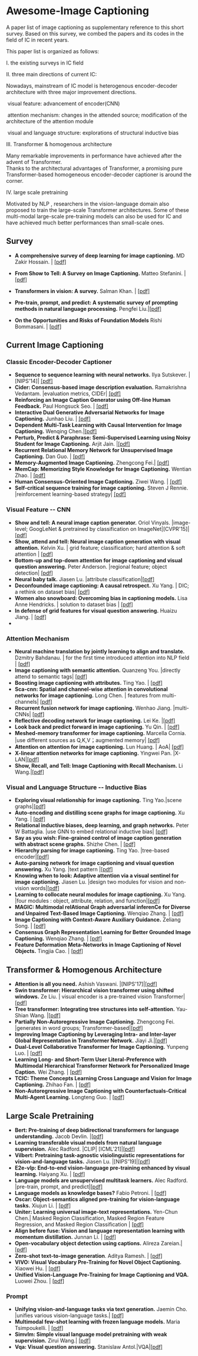# Awesome-Image Captioning
A paper list of image captioning as supplementary reference to this short survey. Based on this survey, we combed the papers and its codes in the field of IC in recent years.

This paper list is organized as follows:

Ⅰ. the existing surveys in IC field

Ⅱ. three main directions of current IC:

Nowadays, mainstream of IC model is heterogenous encoder-decoder architecture with three major improvement directions.

​		visual feature: advancement of encoder(CNN)

​		attention mechanism: changes in the attended source;  modification of  the architecture of the attention module

​		visual and language structure: explorations of structural inductive bias

Ⅲ. Transformer & homogenous architecture 

Many remarkable improvements in performance have achieved after the advent of Transformer.  
Thanks to the  architectural advantages  of Transformer, a promising pure Transformer-based homogeneous encoder-decoder captioner is around the corner.

Ⅳ. large scale pretraining

Motivated by NLP , researchers  in  the  vision-language  domain  also  proposed  to train  the  large-scale  Transformer  architectures.
Some of these multi-modal large-scale pre-training models can also be used for IC and have achieved much better performances than small-scale ones.

## Survey

- **A comprehensive survey of deep learning for image captioning.** MD  Zakir  Hossain. | [[pdf]](https://arxiv.org/pdf/1810.04020.pdf)

- **From Show to Tell: A Survey on Image Captioning.** Matteo Stefanini. | [[pdf]](https://arxiv.org/pdf/2107.06912.pdf)

- **Transformers in vision:  A survey.** Salman Khan. | [[pdf]](https://dl.acm.org/doi/pdf/10.1145/3505244)

- **Pre-train,  prompt,  and  predict:   A  systematic  survey  of prompting methods in natural language processing.** Pengfei Liu.|[[pdf]](https://arxiv.org/pdf/2107.13586.pdf)
- **On the Opportunities and Risks of Foundation Models** Rishi Bommasani. | [[pdf]](https://arxiv.org/pdf/2108.07258.pdf)



## Current Image Captioning



### Classic Encoder-Decoder Captioner

- **Sequence to sequence learning with neural networks.** Ilya  Sutskever. | [NIPS'14]| [[pdf]](https://proceedings.neurips.cc/paper/2014/file/a14ac55a4f27472c5d894ec1c3c743d2-Paper.pdf)
- **Cider: Consensus-based  image  description  evaluation.** Ramakrishna Vedantam. |evaluation metrics, CIDEr| [[pdf]](https://openaccess.thecvf.com/content_cvpr_2015/papers/Vedantam_CIDEr_Consensus-Based_Image_2015_CVPR_paper.pdf)
- **Reinforcing an Image Caption Generator using Off-line Human Feedback.** Paul Hongsuck Seo. | [[pdf]](https://arxiv.org/pdf/1911.09753.pdf)
- **Interactive Dual Generative Adversarial Networks for Image Captioning.** Junhao Liu. | [[pdf]](https://www.researchgate.net/profile/Ying-Shen-29/publication/342544294_Interactive_Dual_Generative_Adversarial_Networks_for_Image_Captioning/links/608bc023299bf1ad8d69130f/Interactive-Dual-Generative-Adversarial-Networks-for-Image-Captioning.pdf)
- **Dependent Multi-Task Learning with Causal Intervention for Image Captioning.** Wenqing Chen.|[[pdf]](https://arxiv.org/pdf/2105.08573.pdf)
- **Perturb, Predict & Paraphrase: Semi-Supervised Learning using Noisy Student for Image Captioning.** Arjit Jain. |[[pdf]](https://www.ijcai.org/proceedings/2021/0105.pdf)
- **Recurrent Relational Memory Network for Unsupervised Image Captioning.** Dan Guo. | [[pdf]](https://arxiv.org/pdf/2006.13611.pdf)
- **Memory-Augmented Image Captioning.** Zhengcong Fei.| [[pdf]](https://www.aaai.org/AAAI21Papers/AAAI-1630.FeiZ.pdf)
- **MemCap: Memorizing Style Knowledge for Image Captioning.** Wentian Zhao. | [[pdf]](https://ojs.aaai.org/index.php/AAAI/article/view/6998)
- **Human Consensus-Oriented Image Captioning.** Ziwei Wang. | [[pdf]](https://www.ijcai.org/proceedings/2020/0092.pdf)
- **Self-critical sequence training for image captioning.**  Steven  J  Rennie. |reinforcement learning-based strategy| [[pdf]](https://openaccess.thecvf.com/content_cvpr_2017/papers/Rennie_Self-Critical_Sequence_Training_CVPR_2017_paper.pdf)

### Visual Feature -- CNN

- **Show and tell: A neural image caption generator.** Oriol    Vinyals. |image-level; GoogLeNet & pretrained by classification on ImageNet|[CVPR'15]| [[pdf]](https://www.cv-foundation.org/openaccess/content_cvpr_2015/papers/Vinyals_Show_and_Tell_2015_CVPR_paper.pdf)
- **Show, attend and tell: Neural  image  caption  generation  with  visual  attention.** Kelvin   Xu. | grid feature; classification; hard attention & soft attention | [[pdf]](http://proceedings.mlr.press/v37/xuc15.pdf)
- **Bottom-up and top-down attention for image captioning and visual question answering.**  Peter Anderson. |regional feature; object detection| [[pdf]](https://openaccess.thecvf.com/content_cvpr_2018/papers/Anderson_Bottom-Up_and_Top-Down_CVPR_2018_paper.pdf)
- **Neural baby talk.**  Jiasen Lu. |attribute  classification|[[pdf]](https://openaccess.thecvf.com/content_cvpr_2018/papers/Lu_Neural_Baby_Talk_CVPR_2018_paper.pdf)
- **Deconfounded image captioning: A causal retrospect.** Xu Yang. | DIC; a rethink on dataset bias| [[pdf]](https://arxiv.org/pdf/2003.03923.pdf)
- **Women also snowboard:  Overcoming bias in captioning models.**  Lisa Anne Hendricks. | solution to dataset bias | [[pdf]](https://openaccess.thecvf.com/content_ECCV_2018/papers/Lisa_Anne_Hendricks_Women_also_Snowboard_ECCV_2018_paper.pdf)
- **In defense of grid features for visual question answering.** Huaizu  Jiang. | [[pdf]](https://openaccess.thecvf.com/content_CVPR_2020/papers/Jiang_In_Defense_of_Grid_Features_for_Visual_Question_Answering_CVPR_2020_paper.pdf)
- 

### Attention Mechanism

- **Neural  machine  translation by jointly learning to align and translate.** Dzmitry Bahdanau. | for the first time introduced attention into NLP field | [[pdf]](https://arxiv.org/pdf/1409.0473.pdf)
- **Image captioning with semantic attention.**  Quanzeng You. |directly attend to semantic tags| [[pdf]](https://openaccess.thecvf.com/content_cvpr_2016/papers/You_Image_Captioning_With_CVPR_2016_paper.pdf)
- **Boosting image captioning with attributes.** Ting Yao. | [[pdf]](https://openaccess.thecvf.com/content_ICCV_2017/papers/Yao_Boosting_Image_Captioning_ICCV_2017_paper.pdf)
- **Sca-cnn:  Spatial and channel-wise attention in convolutional networks  for  image  captioning.**  Long Chen. | features from multi-channels| [[pdf]](https://openaccess.thecvf.com/content_cvpr_2017/papers/Chen_SCA-CNN_Spatial_and_CVPR_2017_paper.pdf)
- **Recurrent fusion network for image captioning.**  Wenhao Jiang. |multi-CNNs| [[pdf]](https://openaccess.thecvf.com/content_ECCV_2018/papers/Wenhao_Jiang_Recurrent_Fusion_Network_ECCV_2018_paper.pdf)
- **Reflective decoding network for image  captioning.** Lei Ke. |[[pdf]](https://openaccess.thecvf.com/content_ICCV_2019/papers/Ke_Reflective_Decoding_Network_for_Image_Captioning_ICCV_2019_paper.pdf)
- **Look back and predict forward in image captioning.** Yu Qin. | [[pdf]](https://openaccess.thecvf.com/content_CVPR_2019/papers/Qin_Look_Back_and_Predict_Forward_in_Image_Captioning_CVPR_2019_paper.pdf)
- **Meshed-memory transformer for image captioning.**  Marcella   Cornia. |use different sources as Q,K,V；augmented memory| [[pdf]](https://openaccess.thecvf.com/content_CVPR_2020/papers/Cornia_Meshed-Memory_Transformer_for_Image_Captioning_CVPR_2020_paper.pdf)
- **Attention on attention for image captioning.** Lun Huang. | AoA| [[pdf]](https://openaccess.thecvf.com/content_ICCV_2019/papers/Huang_Attention_on_Attention_for_Image_Captioning_ICCV_2019_paper.pdf)
- **X-linear attention networks for image captioning.** Yingwei Pan. |X-LAN|[[pdf]](https://openaccess.thecvf.com/content_CVPR_2020/papers/Pan_X-Linear_Attention_Networks_for_Image_Captioning_CVPR_2020_paper.pdf)
- **Show, Recall, and Tell: Image Captioning with Recall Mechanism.** Li Wang.|[[pdf]](https://arxiv.org/pdf/2001.05876.pdf)


### Visual and Language Structure -- Inductive Bias

- **Exploring  visual  relationship  for  image  captioning.**  Ting Yao.|scene graphs|[[pdf]](https://openaccess.thecvf.com/content_ECCV_2018/papers/Ting_Yao_Exploring_Visual_Relationship_ECCV_2018_paper.pdf)
- **Auto-encoding and distilling scene graphs for image captioning.** Xu  Yang. | [[pdf]](https://arxiv.org/pdf/1812.02378.pdf)
- **Relational inductive biases, deep learning, and graph networks.** Peter  W  Battaglia. |use GNN to embed relational inductive bias| [[pdf]](https://arxiv.org/pdf/1806.01261.pdf)
- **Say as you wish:  Fine-grained control of image caption generation with abstract scene graphs.**  Shizhe Chen. | [[pdf]](https://openaccess.thecvf.com/content_CVPR_2020/papers/Chen_Say_As_You_Wish_Fine-Grained_Control_of_Image_Caption_Generation_CVPR_2020_paper.pdf)
- **Hierarchy parsing for image captioning.**  Ting Yao. |tree-based encoder|[[pdf]](https://openaccess.thecvf.com/content_ICCV_2019/papers/Yao_Hierarchy_Parsing_for_Image_Captioning_ICCV_2019_paper.pdf)
- **Auto-parsing network for image captioning and visual question answering.**  Xu Yang. |text pattern |[[pdf]](https://openaccess.thecvf.com/content/ICCV2021/papers/Yang_Auto-Parsing_Network_for_Image_Captioning_and_Visual_Question_Answering_ICCV_2021_paper.pdf)
- **Knowing  when  to  look:  Adaptive attention via a visual sentinel for image captioning.** Jiasen  Lu. |design two modules for vision and non-vision words|[[pdf]](https://openaccess.thecvf.com/content_cvpr_2017/papers/Lu_Knowing_When_to_CVPR_2017_paper.pdf)
- **Learning to collocate neural modules for image captioning.** Xu Yang. |four modules : object, attribute, relation, and function|[[pdf]](https://openaccess.thecvf.com/content_ICCV_2019/papers/Yang_Learning_to_Collocate_Neural_Modules_for_Image_Captioning_ICCV_2019_paper.pdf)
- **MAGIC: Multimodal relAtional Graph adversarIal inferenCe for Diverse and Unpaired Text-Based Image Captioning.** Wenqiao Zhang. | [[pdf]](https://arxiv.org/pdf/2112.06558.pdf)
- **Image Captioning with Context-Aware Auxiliary Guidance.** Zeliang Song. | [[pdf]](https://www.aaai.org/AAAI21Papers/AAAI-3635.SongZ.pdf)
- **Consensus Graph Representation Learning for Better Grounded Image Captioning.** Wenqiao Zhang. | [[pdf]](https://www.aaai.org/AAAI21Papers/AAAI-3680.ZhangW.pdf?ref=https://githubhelp.com)
- **Feature Deformation Meta-Networks in Image Captioning of Novel Objects.** Tingjia Cao. | [[pdf]](https://ojs.aaai.org//index.php/AAAI/article/view/6620)

## Transformer & Homogenous Architecture

-  **Attention is all you need.** Ashish Vaswani. |[NIPS'17]|[[pdf]](https://proceedings.neurips.cc/paper/2017/file/3f5ee243547dee91fbd053c1c4a845aa-Paper.pdf)
-  **Swin transformer:  Hierarchical vision transformer using shifted windows.** Ze Liu. | visual encoder is a pre-trained vision Transformer| [[pdf]](https://openaccess.thecvf.com/content/ICCV2021/papers/Liu_Swin_Transformer_Hierarchical_Vision_Transformer_Using_Shifted_Windows_ICCV_2021_paper.pdf)
-  **Tree transformer: Integrating tree structures into self-attention.** Yau-Shian Wang. |[[pdf]](https://arxiv.org/pdf/1909.06639.pdf)
-  **Partially Non-Autoregressive Image Captioning.** Zhengcong Fei. |generates in word groups; Transformer-based|[[pdf]](https://ojs.aaai.org/index.php/AAAI/article/view/16219)
-  **Improving Image Captioning by Leveraging Intra- and Inter-layer Global Representation in Transformer Network.** Jiayi Ji.|[[pdf]](https://www.aaai.org/AAAI21Papers/AAAI-1324.JiJ.pdf)
-  **Dual-Level Collaborative Transformer for Image Captioning.** Yunpeng Luo. | [[pdf]](https://arxiv.org/pdf/2101.06462.pdf)
-  **Learning Long- and Short-Term User Literal-Preference with Multimodal Hierarchical Transformer Network for Personalized Image Caption.** Wei Zhang. | [[pdf]](https://ojs.aaai.org/index.php/AAAI/article/view/6503)
-  **TCIC: Theme Concepts Learning Cross Language and Vision for Image Captioning.** Zhihao Fan. | [[pdf]](https://arxiv.org/abs/2106.10936)
-  **Non-Autoregressive Image Captioning with Counterfactuals-Critical Multi-Agent Learning.** Longteng Guo. | [[pdf]](https://arxiv.org/pdf/2005.04690.pdf)

## Large Scale Pretraining

- **Bert:  Pre-training  of deep bidirectional transformers for language understanding.** Jacob  Devlin. |[[pdf]](https://arxiv.org/pdf/1810.04805.pdf)
- **Learning  transferable  visual  models  from  natural  language  supervision.** Alec Radford. |CLIP| [ICML'21]|[[pdf]](https://arxiv.org/pdf/2103.00020.pdf)
- **Vilbert: Pretraining  task-agnostic  visiolinguistic representations for vision-and-language tasks.** Jiasen Lu. |[NIPS'19]|[[pdf]](https://proceedings.neurips.cc/paper/2019/file/c74d97b01eae257e44aa9d5bade97baf-Paper.pdf)
- **E2e-vlp: End-to-end vision-language pre-training enhanced by visual learning.** Haiyang Xu. | [[pdf]](https://arxiv.org/pdf/2106.01804.pdf)
- **Language  models  are  unsupervised  multitask  learners.** Alec  Radford. |pre-train,  prompt,  and  predict|[[pdf]](http://www.persagen.com/files/misc/radford2019language.pdf)
- **Language  models  as knowledge  bases?** Fabio Petroni. | [[pdf]](https://arxiv.org/pdf/1909.01066.pdf)
- **Oscar:  Object-semantics aligned pre-training for vision-language tasks.** Xiujun Li. | [[pdf]](http://www.ecva.net/papers/eccv_2020/papers_ECCV/papers/123750120.pdf)
- **Uniter: Learning universal image-text representations.** Yen-Chun Chen.| Masked  Region  Classification, Masked Region Feature Regression, and Masked Region Classification | [[pdf]](https://www.researchgate.net/profile/Linjie-Li-6/publication/336084110_UNITER_Learning_UNiversal_Image-TExt_Representations/links/5e14ea4da6fdcc2837619f52/UNITER-Learning-UNiversal-Image-TExt-Representations.pdf)
- **Align  before  fuse: Vision and  language  representation  learning  with  momentum distillation.** Junnan Li. | [[pdf]](https://proceedings.neurips.cc/paper/2021/file/505259756244493872b7709a8a01b536-Paper.pdf)
- **Open-vocabulary object detection using captions.**  Alireza Zareian.| [[pdf]](https://openaccess.thecvf.com/content/CVPR2021/papers/Zareian_Open-Vocabulary_Object_Detection_Using_Captions_CVPR_2021_paper.pdf)
- **Zero-shot text-to-image generation**. Aditya Ramesh. | [[pdf]](http://proceedings.mlr.press/v139/ramesh21a/ramesh21a.pdf)
- **VIVO: Visual Vocabulary Pre-Training for Novel Object Captioning.** Xiaowei Hu. | [[pdf]](https://arxiv.org/pdf/2009.13682.pdf)
- **Unified Vision-Language Pre-Training for Image Captioning and VQA.** Luowei Zhou. | [[pdf]](https://ojs.aaai.org/index.php/AAAI/article/view/7005)
### Prompt
- **Unifying vision-and-language tasks via text generation.**  Jaemin Cho. |unifies various vision-language tasks.| [[pdf]](http://proceedings.mlr.press/v139/cho21a/cho21a.pdf)
- **Multimodal  few-shot  learning  with  frozen language models.** Maria Tsimpoukelli. | [[pdf]](https://proceedings.neurips.cc/paper/2021/file/01b7575c38dac42f3cfb7d500438b875-Paper.pdf)
-  **Simvlm: Simple visual language model pretraining with weak supervision.** Zirui Wang.| [[pdf]](https://arxiv.org/pdf/2108.10904.pdf)
- **Vqa: Visual question answering.**  Stanislaw Antol.|VQA|[[pdf]](https://openaccess.thecvf.com/content_iccv_2015/papers/Antol_VQA_Visual_Question_ICCV_2015_paper.pdf)


